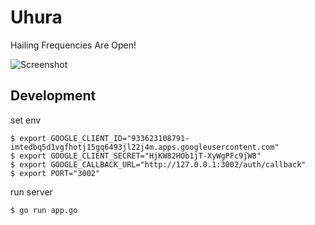 # Uhura
Hailing Frequencies Are Open!

![Screenshot](http://i.imgur.com/hcSZffy.png)

## Development

set env

```
$ export GOOGLE_CLIENT_ID="933623108791-imtedbq5d1vgfhotj15gq6493jl22j4m.apps.googleusercontent.com"
$ export GOOGLE_CLIENT_SECRET="HjKW82HOb1jT-XyWgPFc9jW8"
$ export GOOGLE_CALLBACK_URL="http://127.0.0.1:3002/auth/callback"
$ export PORT="3002"
```

run server

```
$ go run app.go
```

